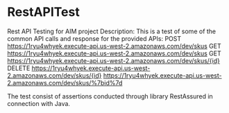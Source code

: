 # RestAPITest
Rest API Testing for AIM project
Description:
This is a test of some of 
the common API calls and response for
the provided APIs:
  POST https://1ryu4whyek.execute-api.us-west-2.amazonaws.com/dev/skus
  GET https://1ryu4whyek.execute-api.us-west-2.amazonaws.com/dev/skus 
  GET https://1ryu4whyek.execute-api.us-west-2.amazonaws.com/dev/skus/{id}
  DELETE https://1ryu4whyek.execute-api.us-west-2.amazonaws.com/dev/skus/{id} 
https://1ryu4whyek.execute-api.us-west-2.amazonaws.com/dev/skus/%7bid%7d

The test consist of assertions conducted through library RestAssured
in connection with Java.

